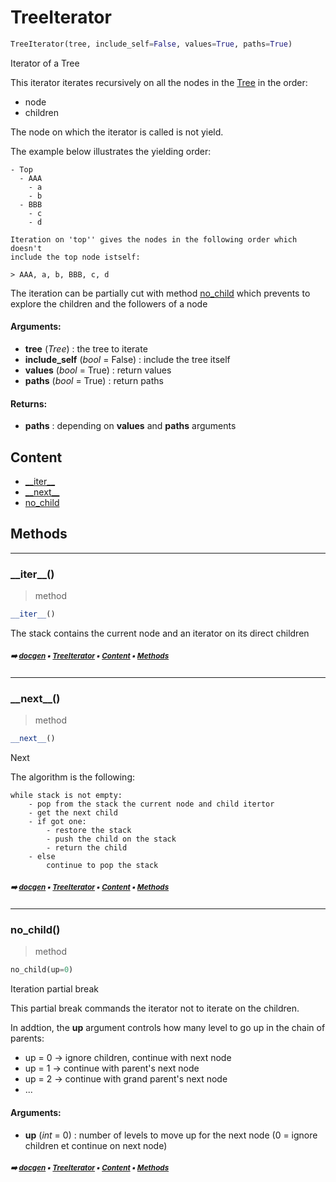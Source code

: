 # TreeIterator

``` python
TreeIterator(tree, include_self=False, values=True, paths=True)
```

Iterator of a Tree

This iterator iterates recursively on all the nodes in the [Tree](tree-tree.md#tree) in the order:
- node
- children

The node on which the iterator is called is not yield.

The example below illustrates the yielding order:
    
```
- Top
  - AAA
    - a
    - b
  - BBB
    - c
    - d
    
Iteration on 'top'' gives the nodes in the following order which doesn't
include the top node istself:
    
> AAA, a, b, BBB, c, d
```

The iteration can be partially cut with method [no_child](tree-treeiterator.md#no_child) which prevents
to explore the children and the followers of a node

#### Arguments:
- **tree** (_Tree_) : the tree to iterate
- **include_self** (_bool_ = False) : include the tree itself
- **values** (_bool_ = True) : return values
- **paths** (_bool_ = True) : return paths



#### Returns:
- **paths** : depending on **values** and **paths** arguments

## Content

- [\_\_iter__](tree-treeiterator.md#__iter__)
- [\_\_next__](tree-treeiterator.md#__next__)
- [no_child](tree-treeiterator.md#no_child)

## Methods



----------
### \_\_iter__()

> method

``` python
__iter__()
```

The stack contains the current node and an iterator on its direct children

##### <sub>:arrow_right: [docgen](index.md#docgen) :black_small_square: [TreeIterator](tree-treeiterator.md#treeiterator) :black_small_square: [Content](tree-treeiterator.md#content) :black_small_square: [Methods](tree-treeiterator.md#methods)</sub>

----------
### \_\_next__()

> method

``` python
__next__()
```

Next

The algorithm is the following:

```
while stack is not empty:
    - pop from the stack the current node and child itertor
    - get the next child
    - if got one:
        - restore the stack
        - push the child on the stack
        - return the child
    - else
        continue to pop the stack
```

##### <sub>:arrow_right: [docgen](index.md#docgen) :black_small_square: [TreeIterator](tree-treeiterator.md#treeiterator) :black_small_square: [Content](tree-treeiterator.md#content) :black_small_square: [Methods](tree-treeiterator.md#methods)</sub>

----------
### no_child()

> method

``` python
no_child(up=0)
```

Iteration partial break

This partial break commands the iterator not to iterate on the children.

In addtion, the **up** argument controls how many level to go up in the chain
of parents:
- up = 0 -> ignore children, continue with next node
- up = 1 -> continue with parent's next node
- up = 2 -> continue with grand parent's next node
- ...

#### Arguments:
- **up** (_int_ = 0) : number of levels to move up for the next node (0 = ignore children et continue on next node)

##### <sub>:arrow_right: [docgen](index.md#docgen) :black_small_square: [TreeIterator](tree-treeiterator.md#treeiterator) :black_small_square: [Content](tree-treeiterator.md#content) :black_small_square: [Methods](tree-treeiterator.md#methods)</sub>
